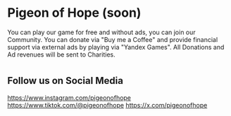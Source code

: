 # Pigeon of Hope (soon)

You can play our game for free and without ads, you can join our Community. You can donate via "Buy me a Coffee" and provide financial support via external ads by playing via "Yandex Games". All Donations and Ad revenues will be sent to Charities.


#
## Follow us on Social Media
https://www.instagram.com/pigeonofhope
https://www.tiktok.com/@pigeonofhope
https://x.com/pigeonofhope
##
